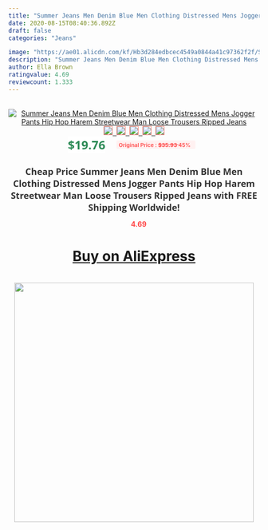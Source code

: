 ```yaml
---
title: "Summer Jeans Men Denim Blue Men Clothing Distressed Mens Jogger Pants Hip Hop Harem Streetwear Man Loose Trousers Ripped Jeans"
date: 2020-08-15T08:40:36.892Z
draft: false
categories: "Jeans"

image: "https://ae01.alicdn.com/kf/Hb3d284edbcec4549a0844a41c97362f2f/Summer-Jeans-Men-Denim-Blue-Men-Clothing-Distressed-Mens-Jogger-Pants-Hip-Hop-Harem-Streetwear-Man.jpg"
description: "Summer Jeans Men Denim Blue Men Clothing Distressed Mens Jogger Pants Hip Hop Harem Streetwear Man Loose Trousers Ripped Jeans"
author: Ella Brown
ratingvalue: 4.69
reviewcount: 1.333
---
```

<br>
<div style="text-align: center;">
<a href="https://s.click.aliexpress.com/e/_AP8vaV" target="_blank" rel="nofollow noopener noreferrer"><img alt="Summer Jeans Men Denim Blue Men Clothing Distressed Mens Jogger Pants Hip Hop Harem Streetwear Man Loose Trousers Ripped Jeans" class="magnifier-image" src="https://ae01.alicdn.com/kf/Hb3d284edbcec4549a0844a41c97362f2f/Summer-Jeans-Men-Denim-Blue-Men-Clothing-Distressed-Mens-Jogger-Pants-Hip-Hop-Harem-Streetwear-Man.jpg_640x640.jpg">
<br>
<img style="border:1px solid salmon" src="https://ae01.alicdn.com/kf/Hb3d284edbcec4549a0844a41c97362f2f/Summer-Jeans-Men-Denim-Blue-Men-Clothing-Distressed-Mens-Jogger-Pants-Hip-Hop-Harem-Streetwear-Man.jpg_120x120.jpg">&nbsp;&nbsp;<img style="border:1px solid salmon" src="https://ae01.alicdn.com/kf/H0306335b16eb40f4bfc9628e963249b17/Summer-Jeans-Men-Denim-Blue-Men-Clothing-Distressed-Mens-Jogger-Pants-Hip-Hop-Harem-Streetwear-Man.jpg_120x120.jpg">&nbsp;&nbsp;<img style="border:1px solid salmon" src="https://ae01.alicdn.com/kf/H7e391924d0794066bf017779d69c40d2p/Summer-Jeans-Men-Denim-Blue-Men-Clothing-Distressed-Mens-Jogger-Pants-Hip-Hop-Harem-Streetwear-Man.jpg_120x120.jpg">&nbsp;&nbsp;<img style="border:1px solid salmon" src="https://ae01.alicdn.com/kf/Hdf7c005c932b48f89413e61d5102ff07s/Summer-Jeans-Men-Denim-Blue-Men-Clothing-Distressed-Mens-Jogger-Pants-Hip-Hop-Harem-Streetwear-Man.jpg_120x120.jpg">&nbsp;&nbsp;<img style="border:1px solid salmon" src="https://ae01.alicdn.com/kf/H7ea19a1125984453ad9279fd4633733bk/Summer-Jeans-Men-Denim-Blue-Men-Clothing-Distressed-Mens-Jogger-Pants-Hip-Hop-Harem-Streetwear-Man.jpg_120x120.jpg"></a></div><br0>
<div style="text-align: center;"><span style="background-color: white; border: 0px; box-sizing: border-box; color: seagreen; display: inline-block; font-family: &quot;open sans&quot; , &quot;arial&quot; , &quot;helvetica&quot; , sans-serif , &quot;heiti&quot;; font-size: 24px; font-stretch: inherit; font-weight: 700; line-height: inherit; margin: 0px 10px 0px 0px; padding: 0px; vertical-align: middle;">$19.76 </span>
<span style="background: rgb(255 , 241 , 241); border-radius: 3px; border: 0px; box-sizing: border-box; color: #ff4747; display: inline-block; font-family: inherit; font-size: 12px; font-stretch: inherit; font-style: inherit; font-variant: inherit; font-weight: 600; line-height: inherit; margin: 0px; padding: 2px 5px; transform: scale(0.9); vertical-align: middle;">Original Price : <b style="text-decoration: line-through;">$35.93 </b> 45%&nbsp;&nbsp;</span></div>
<h1 style="color: #333333; display: inline-block; font-family: &quot;open sans&quot; , &quot;arial&quot; , &quot;helvetica&quot; , sans-serif , &quot;heiti&quot;; font-size: 18px; font-stretch: inherit; font-weight: 700; text-align: center;">Cheap Price Summer Jeans Men Denim Blue Men Clothing Distressed Mens Jogger Pants Hip Hop Harem Streetwear Man Loose Trousers Ripped Jeans with FREE Shipping Worldwide!</h1>
<div style="color: #ff4747; text-align: center;">
<img src="https://4.bp.blogspot.com/-M0ZcTcb-5uY/XleCXlxnR4I/AAAAAAAAAEc/OrjgMkXV1oMQFaCRZj5HQwOCBcu3w1FegCPcBGAYYCw/s1600/star.png" style="height: 15px;">&nbsp;<b>4.69</b></div>
<div class="button_cont" align="center"><a class="buynow_a" href="https://s.click.aliexpress.com/e/_AP8vaV" target="_blank" rel="nofollow noopener noreferrer"><H1>Buy on AliExpress</H1></a></div><br>
<div class="separator" style="clear: both; text-align: center;">
<img src="https://lh3.googleusercontent.com/-pTy5HemUv9M/XlePHvY0dAI/AAAAAAAAAE4/0nX5iRUoIWY8eMW9Dpxeirr157OZliDIgCLcBGAsYHQ/s1600/badge.gif" width="480">
</div>
